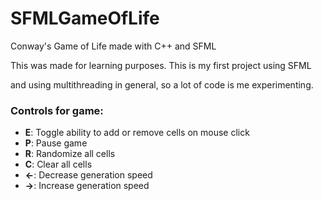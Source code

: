 # SFMLGameOfLife
Conway's Game of Life made with C++ and SFML

This was made for learning purposes. This is my first project using SFML

and using multithreading in general, so a lot of code is me experimenting.

### Controls for game:

+ **E**: Toggle ability to add or remove cells on mouse click
+ **P**: Pause game
+ **R**: Randomize all cells
+ **C**: Clear all cells
+ **<-**: Decrease generation speed
+ **->**: Increase generation speed
